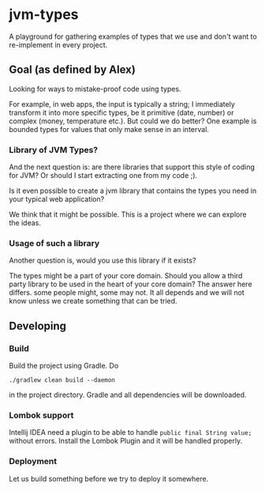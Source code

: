 # jvm-types

A playground for gathering examples of types that we use and don't want to re-implement in every project.

## Goal (as defined by Alex)

Looking for ways to mistake-proof code using types. 

For example, in web apps, the input is typically a string; 
I immediately transform it into more specific types, be it primitive (date, number) 
or complex (money, temperature etc.). 
But could we do better? 
One example is bounded types for values that only make sense in an interval. 

### Library of JVM Types?

And the next question is: are there libraries that support this style of coding for JVM? 
Or should I start extracting one from my code ;).

Is it even possible to create a jvm library that contains
the types you need in your typical web application?

We think that it might be possible. This is a project where we can explore the ideas.

### Usage of such a library

Another question is, would you use this library if it exists?

The types might be a part of your core domain. Should you allow a third party library to be used
in the heart of your core domain? The answer here differs. some people might, some may not.
It all depends and we will not know unless we create something that can be tried.

## Developing

### Build

Build the project using Gradle. Do

```
./gradlew clean build --daemon
```
in the project directory. Gradle and all dependencies will be downloaded.

### Lombok support

Intellij IDEA need a plugin to be able to handle `public final String value;` without errors.
Install the Lombok Plugin and it will be handled properly.

### Deployment

Let us build something before we try to deploy it somewhere.
